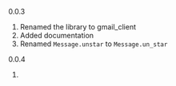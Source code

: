 0.0.3

1. Renamed the library to gmail_client
2. Added documentation
3. Renamed `Message.unstar` to `Message.un_star`

0.0.4

1.
